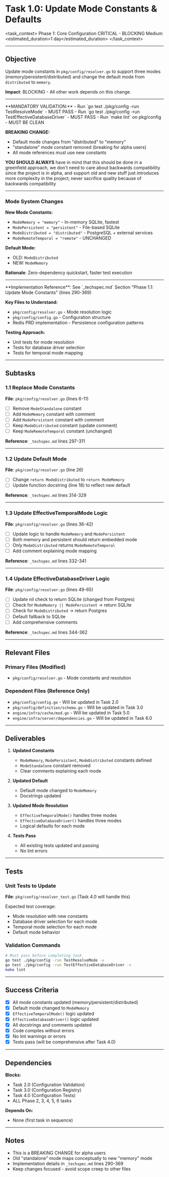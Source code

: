 # Task 1.0: Update Mode Constants & Defaults

<task_context>
<phase>Phase 1: Core Configuration</phase>
<priority>CRITICAL - BLOCKING</priority>
<complexity>Medium</complexity>
<estimated_duration>1 day</estimated_duration>
</task_context>

---

## Objective

Update mode constants in `pkg/config/resolver.go` to support three modes (memory/persistent/distributed) and change the default mode from `distributed` to `memory`.

**Impact**: BLOCKING - All other work depends on this change.

---

<critical>
**MANDATORY VALIDATION:**
- Run `go test ./pkg/config -run TestResolveMode` - MUST PASS
- Run `go test ./pkg/config -run TestEffectiveDatabaseDriver` - MUST PASS
- Run `make lint` on pkg/config - MUST BE CLEAN

**BREAKING CHANGE:**
- Default mode changes from "distributed" to "memory"
- "standalone" mode constant removed (breaking for alpha users)
- All mode references must use new constants
  
**YOU SHOULD ALWAYS** have in mind that this should be done in a greenfield approach, we don't need to care about backwards compatibility since the project is in alpha, and support old and new stuff just introduces more complexity in the project; never sacrifice quality because of backwards compatibility
</critical>

---

<requirements>

### Mode System Changes

**New Mode Constants:**
- `ModeMemory = "memory"` - In-memory SQLite, fastest
- `ModePersistent = "persistent"` - File-based SQLite
- `ModeDistributed = "distributed"` - PostgreSQL + external services
- `ModeRemoteTemporal = "remote"` - UNCHANGED

**Default Mode:**
- OLD: `ModeDistributed`
- NEW: `ModeMemory`

**Rationale**: Zero-dependency quickstart, faster test execution

</requirements>

---

<research>
**Implementation Reference**: See `_techspec.md` Section "Phase 1.1: Update Mode Constants" (lines 290-369)

**Key Files to Understand:**
- `pkg/config/resolver.go` - Mode resolution logic
- `pkg/config/config.go` - Configuration structure
- Redis PRD implementation - Persistence configuration patterns

**Testing Approach:**
- Unit tests for mode resolution
- Tests for database driver selection
- Tests for temporal mode mapping
</research>

---

## Subtasks

### 1.1 Replace Mode Constants
**File**: `pkg/config/resolver.go` (lines 6-11)

- [ ] Remove `ModeStandalone` constant
- [ ] Add `ModeMemory` constant with comment
- [ ] Add `ModePersistent` constant with comment
- [ ] Keep `ModeDistributed` constant (update comment)
- [ ] Keep `ModeRemoteTemporal` constant (unchanged)

**Reference**: `_techspec.md` lines 297-311

---

### 1.2 Update Default Mode
**File**: `pkg/config/resolver.go` (line 26)

- [ ] Change `return ModeDistributed` to `return ModeMemory`
- [ ] Update function docstring (line 18) to reflect new default

**Reference**: `_techspec.md` lines 314-329

---

### 1.3 Update EffectiveTemporalMode Logic
**File**: `pkg/config/resolver.go` (lines 36-42)

- [ ] Update logic to handle `ModeMemory` and `ModePersistent`
- [ ] Both memory and persistent should return embedded mode
- [ ] Only `ModeDistributed` returns `ModeRemoteTemporal`
- [ ] Add comment explaining mode mapping

**Reference**: `_techspec.md` lines 332-341

---

### 1.4 Update EffectiveDatabaseDriver Logic
**File**: `pkg/config/resolver.go` (lines 49-65)

- [ ] Update nil check to return SQLite (changed from Postgres)
- [ ] Check for `ModeMemory || ModePersistent` → return SQLite
- [ ] Check for `ModeDistributed` → return Postgres
- [ ] Default fallback to SQLite
- [ ] Add comprehensive comments

**Reference**: `_techspec.md` lines 344-362

---

## Relevant Files

### Primary Files (Modified)
- `pkg/config/resolver.go` - Mode constants and resolution

### Dependent Files (Reference Only)
- `pkg/config/config.go` - Will be updated in Task 2.0
- `pkg/config/definition/schema.go` - Will be updated in Task 3.0
- `engine/infra/cache/mod.go` - Will be updated in Task 5.0
- `engine/infra/server/dependencies.go` - Will be updated in Task 6.0

---

## Deliverables

1. **Updated Constants**
   - `ModeMemory`, `ModePersistent`, `ModeDistributed` constants defined
   - `ModeStandalone` constant removed
   - Clear comments explaining each mode

2. **Updated Default**
   - Default mode changed to `ModeMemory`
   - Docstrings updated

3. **Updated Mode Resolution**
   - `EffectiveTemporalMode()` handles three modes
   - `EffectiveDatabaseDriver()` handles three modes
   - Logical defaults for each mode

4. **Tests Pass**
   - All existing tests updated and passing
   - No lint errors

---

## Tests

### Unit Tests to Update
**File**: `pkg/config/resolver_test.go` (Task 4.0 will handle this)

Expected test coverage:
- Mode resolution with new constants
- Database driver selection for each mode
- Temporal mode selection for each mode
- Default mode behavior

### Validation Commands
```bash
# Must pass before completing task
go test ./pkg/config -run TestResolveMode -v
go test ./pkg/config -run TestEffectiveDatabaseDriver -v
make lint
```

---

## Success Criteria

- [x] All mode constants updated (memory/persistent/distributed)
- [x] Default mode changed to `ModeMemory`
- [x] `EffectiveTemporalMode()` logic updated
- [x] `EffectiveDatabaseDriver()` logic updated
- [x] All docstrings and comments updated
- [x] Code compiles without errors
- [x] No lint warnings or errors
- [x] Tests pass (will be comprehensive after Task 4.0)

---

## Dependencies

**Blocks:**
- Task 2.0 (Configuration Validation)
- Task 3.0 (Configuration Registry)
- Task 4.0 (Configuration Tests)
- ALL Phase 2, 3, 4, 5, 6 tasks

**Depends On:**
- None (first task in sequence)

---

## Notes

- This is a BREAKING CHANGE for alpha users
- Old "standalone" mode maps conceptually to new "memory" mode
- Implementation details in `_techspec.md` lines 290-369
- Keep changes focused - avoid scope creep to other files
